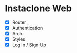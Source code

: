 # Instaclone Web

 - [x] Router
 - [x] Authentication
 - [x] Arch.
 - [x] Styles
 - [x] Log In / Sign Up
